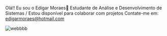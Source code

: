 
Olá!! Eu sou o Edigar Moraes👋
Estudante de Análise e Desenvolvimento de Sistemas / 
Estou disponível para colaborar com projetos
Contate-me em: edigarmoraes@hotmail.com



![webbbb](https://user-images.githubusercontent.com/113651285/224567923-18b8fec7-081a-442b-af56-80589f0f43e9.gif)
